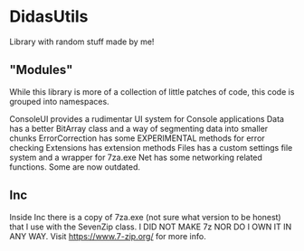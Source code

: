 # DidasUtils
Library with random stuff made by me!

## "Modules"
While this library is more of a collection of little patches of code, this code is grouped into namespaces.

ConsoleUI provides a rudimentar UI system for Console applications
Data has a better BitArray class and a way of segmenting data into smaller chunks
ErrorCorrection has some EXPERIMENTAL methods for error checking
Extensions has extension methods
Files has a custom settings file system and a wrapper for 7za.exe
Net has some networking related functions. Some are now outdated.

## Inc
Inside Inc there is a copy of 7za.exe (not sure what version to be honest) that I use with the SevenZip class. I DID NOT MAKE 7z NOR DO I OWN IT IN ANY WAY. Visit https://www.7-zip.org/ for more info.
